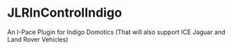 # JLRInControlIndigo
An I-Pace Plugin for Indigo Domotics (That will also support ICE Jaguar and Land Rover Vehicles)
